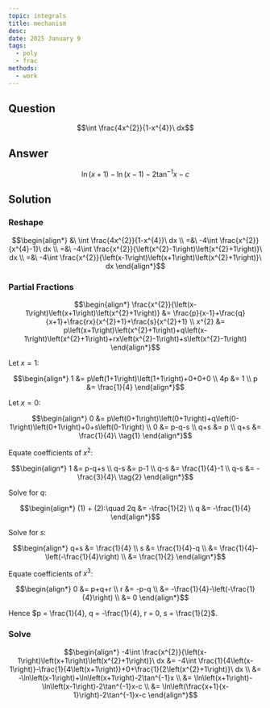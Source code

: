 ```yaml
---
topic: integrals
title: mechanism
desc: 
date: 2025 January 9
tags:
  - poly
  - frac
methods:
  - work
---
```



## Question
```math
\int \frac{4x^{2}}{1-x^{4}}\ dx
```


## Answer
```math
\ln\left(x+1\right)-\ln\left(x-1\right)-2\tan^{-1}x-c
```


## Solution

### Reshape
```math
\begin{align*}
  &\ \int \frac{4x^{2}}{1-x^{4}}\ dx
  \\ =&\ -4\int \frac{x^{2}}{x^{4}-1}\ dx
  \\ =&\ -4\int \frac{x^{2}}{\left(x^{2}-1\right)\left(x^{2}+1\right)}\ dx
  \\ =&\ -4\int \frac{x^{2}}{\left(x-1\right)\left(x+1\right)\left(x^{2}+1\right)}\ dx
\end{align*}
```

### Partial Fractions
```math
\begin{align*}
  \frac{x^{2}}{\left(x-1\right)\left(x+1\right)\left(x^{2}+1\right)} &= \frac{p}{x-1}+\frac{q}{x+1}+\frac{rx}{x^{2}+1}+\frac{s}{x^{2}+1}
  \\ x^{2} &= p\left(x+1\right)\left(x^{2}+1\right)+q\left(x-1\right)\left(x^{2}+1\right)+rx\left(x^{2}-1\right)+s\left(x^{2}-1\right) 
\end{align*}
```

Let $x = 1$:

```math
\begin{align*}
  1 &= p\left(1+1\right)\left(1+1\right)+0+0+0
  \\ 4p &= 1
  \\ p &= \frac{1}{4}
\end{align*}
```

Let $x = 0$:

```math
\begin{align*}
  0 &= p\left(0+1\right)\left(0+1\right)+q\left(0-1\right)\left(0+1\right)+0+s\left(0-1\right)
  \\ 0 &= p-q-s
  \\ q+s &= p
  \\ q+s &= \frac{1}{4}\ \tag{1}
\end{align*}
```

Equate coefficients of $x^2$:

```math
\begin{align*}
  1 &= p-q+s
  \\ q-s &= p-1
  \\ q-s &= \frac{1}{4}-1
  \\ q-s &= -\frac{3}{4}\ \tag{2}
\end{align*}
```

Solve for $q$:

```math
\begin{align*}
  (1) + (2):\quad 2q &= -\frac{1}{2}
  \\ q &= -\frac{1}{4}
\end{align*}
```

Solve for $s$:

```math
\begin{align*}
  q+s &= \frac{1}{4}
  \\ s &= \frac{1}{4}-q
  \\ &= \frac{1}{4}-\left(-\frac{1}{4}\right)
  \\ &= \frac{1}{2}
\end{align*}
```

Equate coefficients of $x^3$:

```math
\begin{align*}
  0 &= p+q+r
  \\ r &= -p-q
  \\ &= -\frac{1}{4}-\left(-\frac{1}{4}\right)
  \\ &= 0
\end{align*}
```

Hence $p = \frac{1}{4}, q = -\frac{1}{4}, r = 0, s = \frac{1}{2}$.

### Solve
```math
\begin{align*}
  -4\int \frac{x^{2}}{\left(x-1\right)\left(x+1\right)\left(x^{2}+1\right)}\ dx
  &= -4\int \frac{1}{4\left(x-1\right)}-\frac{1}{4\left(x+1\right)}+0+\frac{1}{2\left(x^{2}+1\right)}\ dx
  \\ &= -\ln\left(x-1\right)+\ln\left(x+1\right)-2\tan^{-1}x
  \\ &= \ln\left(x+1\right)-\ln\left(x-1\right)-2\tan^{-1}x-c
  \\ &= \ln\left(\frac{x+1}{x-1}\right)-2\tan^{-1}x-c
\end{align*}
```
